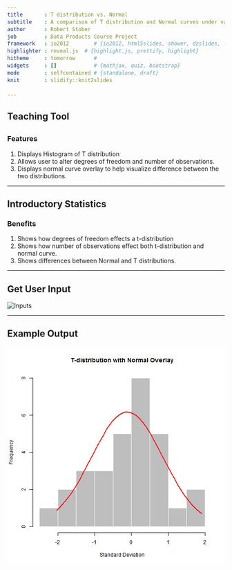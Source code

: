 ```yaml
---
title       : T distribution vs. Normal
subtitle    : A comparison of T distribution and Normal curves under varying degrees of freedom and number of observaions.
author      : Robert Stober
job         : Data Products Course Project
framework   : io2012        # {io2012, html5slides, shower, dzslides, ...}
highlighter : reveal.js  # {highlight.js, prettify, highlight}
hitheme     : tomorrow      # 
widgets     : []            # {mathjax, quiz, bootstrap}
mode        : selfcontained # {standalone, draft}
knit        : slidify::knit2slides

--- 
```

## Teaching Tool

## 

<h3> Features </h3>

1. Displays Histogram of T distribution
2. Allows user to alter degrees of freedom and number of observations.
3. Displays normal curve overlay to help visualize difference between the two distributions.


---
## Introductory Statistics

<h3> Benefits </h3>

1. Shows how degrees of freedom effects a t-distribution
2. Shows how number of observations effect both t-distribution and normal curve.
3. Shows differences between Normal and T distributions.


---

## Get User Input

<img src="C:/Users/bstober/Documents/mydeck/assets/img/Input.PNG" alt="Inputs" height="420" width="420">


---
## Example Output

![plot of chunk exPlot2](assets/fig/exPlot2-1.png) 

